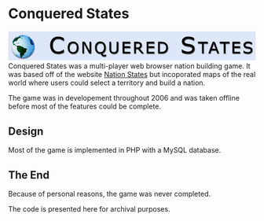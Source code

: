 # Conquered States
![Coverity Scan Build Status](https://raw.githubusercontent.com/zethon/conqueredstates/master/public_html/ln/images/banner.gif)
<br/>
Conquered States was a multi-player web browser nation building game. It was based off of the website [Nation States](https://www.nationstates.net/) but incoporated maps of the real world where users could select a territory and build a nation.

The game was in developement throughout 2006 and was taken offline before most of the features could be complete. 

## Design

Most of the game is implemented in PHP with a MySQL database. 

## The End

Because of personal reasons, the game was never completed. 

The code is presented here for archival purposes.
